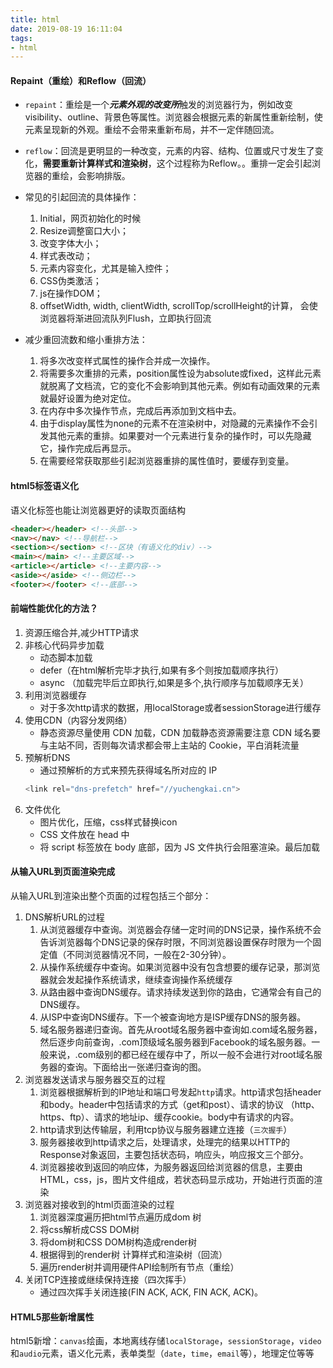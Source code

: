 ```yaml
---
title: html
date: 2019-08-19 16:11:04
tags: 
- html
---
```

#### Repaint（重绘）和Reflow（回流）
- `repaint`：重绘是一个***元素外观的改变所***触发的浏览器行为，例如改变visibility、outline、背景色等属性。浏览器会根据元素的新属性重新绘制，使元素呈现新的外观。重绘不会带来重新布局，并不一定伴随回流。

- `reflow`：回流是更明显的一种改变，元素的内容、结构、位置或尺寸发生了变化，**需要重新计算样式和渲染树**，这个过程称为Reflow。。重排一定会引起浏览器的重绘，会影响排版。

<!-- more -->

- 常见的引起回流的具体操作：
    1. Initial，网页初始化的时候
    2. Resize调整窗口大小；
    3. 改变字体大小；
    4. 样式表改动；
    5. 元素内容变化，尤其是输入控件；
    6. CSS伪类激活；
    7. js在操作DOM；
    8. offsetWidth, width, clientWidth, scrollTop/scrollHeight的计算， 会使浏览器将渐进回流队列Flush，立即执行回流

- 减少重回流数和缩小重排方法：
    1. 将多次改变样式属性的操作合并成一次操作。
    2. 将需要多次重排的元素，position属性设为absolute或fixed，这样此元素就脱离了文档流，它的变化不会影响到其他元素。例如有动画效果的元素就最好设置为绝对定位。
    3. 在内存中多次操作节点，完成后再添加到文档中去。
    4. 由于display属性为none的元素不在渲染树中，对隐藏的元素操作不会引发其他元素的重排。如果要对一个元素进行复杂的操作时，可以先隐藏它，操作完成后再显示。
    5. 在需要经常获取那些引起浏览器重排的属性值时，要缓存到变量。

#### html5标签语义化
语义化标签也能让浏览器更好的读取页面结构
``` html
<header></header> <!--头部-->
<nav></nav> <!--导航栏-->
<section></section> <!--区块（有语义化的div）-->
<main></main> <!--主要区域-->
<article></article> <!--主要内容-->
<aside></aside> <!--侧边栏-->
<footer></footer> <!--底部-->
```
#### 前端性能优化的方法？
1. 资源压缩合并,减少HTTP请求
2. 非核心代码异步加载
    - 动态脚本加载
    - defer（在html解析完毕才执行,如果有多个则按加载顺序执行）
    - async （加载完毕后立即执行,如果是多个,执行顺序与加载顺序无关）
3. 利用浏览器缓存
    - 对于多次http请求的数据，用localStorage或者sessionStorage进行缓存
4. 使用CDN（内容分发网络）
    - 静态资源尽量使用 CDN 加载，CDN 加载静态资源需要注意 CDN 域名要与主站不同，否则每次请求都会带上主站的 Cookie，平白消耗流量
5. 预解析DNS
    - 通过预解析的方式来预先获得域名所对应的 IP
    ``` js
    <link rel="dns-prefetch" href="//yuchengkai.cn">
    ```
6. 文件优化
    - 图片优化，压缩，css样式替换icon
    - CSS 文件放在 head 中
    - 将 script 标签放在 body 底部，因为 JS 文件执行会阻塞渲染。最后加载

#### 从输入URL到页面渲染完成
从输入URL到渲染出整个页面的过程包括三个部分：
1. DNS解析URL的过程
    1. 从浏览器缓存中查询。浏览器会存储一定时间的DNS记录，操作系统不会告诉浏览器每个DNS记录的保存时限，不同浏览器设置保存时限为一个固定值（不同浏览器情况不同，一般在2-30分钟）。
    2. 从操作系统缓存中查询。如果浏览器中没有包含想要的缓存记录，那浏览器就会发起操作系统请求，继续查询操作系统缓存
    3. 从路由器中查询DNS缓存。请求持续发送到你的路由，它通常会有自己的DNS缓存。
    4. 从ISP中查询DNS缓存。下一个被查询地方是ISP缓存DNS的服务器。
    5. 域名服务器递归查询。首先从root域名服务器中查询如.com域名服务器，然后逐步向前查询，.com顶级域名服务器到Facebook的域名服务器。一般来说，.com级别的都已经在缓存中了，所以一般不会进行对root域名服务器的查询。下面给出一张递归查询的图。
2. 浏览器发送请求与服务器交互的过程
    1. 浏览器根据解析到的IP地址和端口号发起`http`请求。http请求包括header和body。header中包括请求的方式（get和post）、请求的协议 （http、https、ftp）、请求的地址ip、缓存cookie。body中有请求的内容。
    2. http请求到达传输层，利用tcp协议与服务器建立连接（`三次握手`）
    3. 服务器接收到http请求之后，处理请求，处理完的结果以HTTP的Response对象返回，主要包括状态码，响应头，响应报文三个部分。
    4. 浏览器接收到返回的响应体，为服务器返回给浏览器的信息，主要由HTML，css，js，图片文件组成，若状态码显示成功，开始进行页面的渲染
3. 浏览器对接收到的html页面渲染的过程
    1. 浏览器深度遍历把html节点遍历成dom 树
    2. 将css解析成CSS DOM树
    3. 将dom树和CSS DOM树构造成render树
    4. 根据得到的render树 计算样式和渲染树（回流）
    5. 遍历render树并调用硬件API绘制所有节点（重绘）
4. 关闭TCP连接或继续保持连接（四次挥手）
    - 通过四次挥手关闭连接(FIN ACK, ACK, FIN ACK, ACK)。

#### HTML5那些新增属性
html5新增：`canvas`绘画，本地离线存储`localStorage`，`sessionStorage`，`video`和`audio`元素，语义化元素，表单类型（`date`，`time`，`email`等），地理定位等等